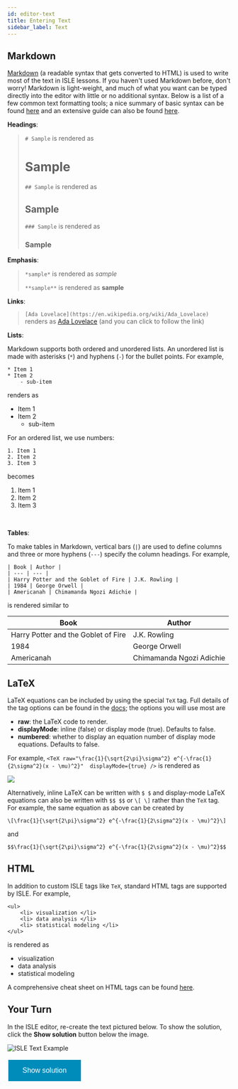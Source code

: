 ```yaml
---
id: editor-text
title: Entering Text
sidebar_label: Text
---
```


## Markdown

[Markdown](https://daringfireball.net/projects/markdown/) (a readable syntax that gets converted to HTML) is used to write most of the text in ISLE lessons. If you haven't used Markdown before, don't worry! Markdown is light-weight, and much of what you want can be typed directly into the editor with little or no additional syntax. Below is a list of a few common text formatting tools; a nice summary of basic syntax can be found [here](https://www.markdownguide.org/basic-syntax/) and an extensive guide can also be found [here](https://daringfireball.net/projects/markdown/syntax).

**Headings**:
> `# Sample` is rendered as <span> <h1> Sample </h1> </span>
>
> `## Sample` is rendered as <span> <h2> Sample </h2> </span>
>
> `### Sample` is rendered as <span> <h3> Sample </h3> </span>
  
**Emphasis**:
> `*sample*` is rendered as *sample*
>
> `**sample**` is rendered as **sample**

**Links**:

> `[Ada Lovelace](https://en.wikipedia.org/wiki/Ada_Lovelace)` renders as [Ada Lovelace](https://en.wikipedia.org/wiki/Ada_Lovelace) (and you can click to follow the link)

**Lists**:

Markdown supports both ordered and unordered lists. An unordered list is made with asterisks (`*`) and hyphens (`-`) for the bullet points. For example,

    * Item 1
    * Item 2
        - sub-item

renders as

* Item 1
* Item 2
    - sub-item
    
For an ordered list, we use numbers:

    1. Item 1
    2. Item 2
    3. Item 3
    
becomes

1. Item 1
2. Item 2
3. Item 3

<br/>

**Tables**:

To make tables in Markdown, vertical bars (`|`) are used to define columns and three or more hyphens (`---`) specify the column headings. For example,

    | Book | Author |
    | --- | --- |
    | Harry Potter and the Goblet of Fire | J.K. Rowling |
    | 1984 | George Orwell |
    | Americanah | Chimamanda Ngozi Adichie |
    
is rendered similar to

| Book | Author |
| --- | --- |
| Harry Potter and the Goblet of Fire | J.K. Rowling |
| 1984 | George Orwell |
| Americanah | Chimamanda Ngozi Adichie |

## LaTeX

LaTeX equations can be included by using the special `TeX` tag. Full details of the tag options can be found in the [docs](https://isledocs.com/docs/tex); the options you will use most are
* **raw**: the LaTeX code to render.
* **displayMode**: inline (false) or display mode (true). Defaults to false.
* **numbered**: whether to display an equation number of display mode equations. Defaults to false.

For example, `<TeX raw="\frac{1}{\sqrt{2\pi}\sigma^2} e^{-\frac{1}{2\sigma^2}(x - \mu)^2}"  displayMode={true} />` is rendered as

<img src="http://latex.codecogs.com/gif.latex?\frac{1}{\sqrt{2\pi}\sigma^2} e^{-\frac{1}{2\sigma^2}(x - \mu)^2}">

Alternatively, inline LaTeX can be written with `$ $` and display-mode LaTeX equations can also be written with `$$ $$` or `\[ \]` rather than the `TeX` tag. For example, the same equation as above can be created by

    \[\frac{1}{\sqrt{2\pi}\sigma^2} e^{-\frac{1}{2\sigma^2}(x - \mu)^2}\]

and

    $$\frac{1}{\sqrt{2\pi}\sigma^2} e^{-\frac{1}{2\sigma^2}(x - \mu)^2}$$

## HTML

In addition to custom ISLE tags like `TeX`, standard HTML tags are supported by ISLE. For example,

    <ul> 
        <li> visualization </li>
        <li> data analysis </li>
        <li> statistical modeling </li>
    </ul>
    
is rendered as

<ul> 
    <li> visualization </li>
    <li> data analysis </li>
    <li> statistical modeling </li>
</ul>

A comprehensive cheat sheet on HTML tags can be found [here](https://digital.com/tools/html-cheatsheet/).


## Your Turn

In the ISLE editor, re-create the text pictured below. To show the solution, click the **Show solution** button below the image.

![ISLE Text Example](assets/images/isle_text_example.png)

<style>
.solution_button {
  background-color: #008CBA;
  border: none;
  color: white;
  padding: 15px 32px;
  text-align: center;
  text-decoration: none;
  display: inline-block;
  font-size: 16px;
  margin: 4px 2px;
  cursor: pointer;
}
</style>

<button class="solution_button" onclick="myFunction()"> Show solution </button>

<br>

<style>
#myDIV {
  width: 100%;
  padding: 5px 0;
  text-align: left;
  margin-top: 2px;
}
</style>

<div style="display:none" id="myDIV">
(Here's the solution - your preamble probably looks different)

    ---
    title: "Tutorial example"
    author: Ciaran
    date: 17/07/2019
    state:
        ---

    # Intro to the ISLE Editor

    The ISLE editor allows users to write and and export instructional content.

    ## Entering Text 

    **Text** in ISLE is entered using Markdown and HTML syntax. You can learn more about Markdown at the [Markdown home page](https://daringfireball.net/projects/markdown/). 

    ## LaTeX Equations

    *Inline* and *display mode* LaTeX equations can be included, like <TeX raw="E(X) = \int \limits_{-\infty}^\infty x f(x) dx" /> and <TeX raw="V(X) = E(X^2) - E(X)^2" displayMode={true}/>


    ## Sample Types of ISLE Lessons

    * Labs
    * Homeworks
    * Projects
    * Lecture Notes
</div>

<script>
function myFunction() {
  var x = document.getElementById("myDIV");
  if (x.style.display === "none") {
    x.style.display = "block";
  } else {
    x.style.display = "none";
  }
}
</script>
